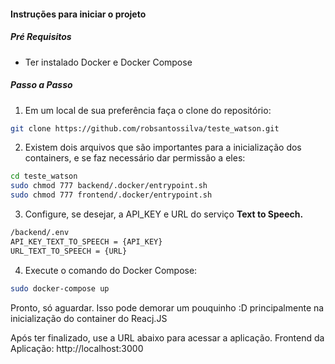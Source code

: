 #### Instruções para iniciar o projeto

##### Pré Requisitos

- Ter instalado Docker e Docker Compose

##### Passo a Passo

1. Em um local de sua preferência faça o clone do repositório: 
``` bash
git clone https://github.com/robsantossilva/teste_watson.git
```

2. Existem dois arquivos que são importantes para a inicialização dos containers, e se faz necessário dar permissão a eles:
``` bash
cd teste_watson
sudo chmod 777 backend/.docker/entrypoint.sh
sudo chmod 777 frontend/.docker/entrypoint.sh
```

3. Configure, se desejar, a API_KEY e URL do serviço <strong>Text to Speech.</strong>
```bash
/backend/.env
API_KEY_TEXT_TO_SPEECH = {API_KEY}
URL_TEXT_TO_SPEECH = {URL}
``` 

4. Execute o comando do Docker Compose:
``` bash
sudo docker-compose up
```

Pronto, só aguardar. Isso pode demorar um pouquinho :D principalmente na inicialização do container do Reacj.JS

Após ter finalizado, use a URL abaixo para acessar a aplicação.
Frontend da Aplicação: http://localhost:3000

